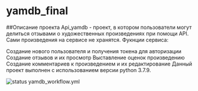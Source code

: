 # yamdb_final
##Описание проекта
Api_yamdb - проект, в котором пользователи могут делиться отзывами о художественных произведениях при помощи API. Сами произведения на сервисе не хранятся. Фукнции сервиса:

Создание нового пользователя и получения токена для авторизации
Создание отзывов и их просмотр
Выставление оценок произведению
Создание комментариев к произведением и их редактирование
Данный проект выполнен с использованием версии python 3.7.9.

![status yamdb_workflow.yml](https://github.com/kochanovalexey/yamdb_final/actions/workflows/yamdb_workflow.yml/badge.svg?event=push)
